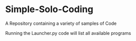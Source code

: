 # Simple-Solo-Coding
A Repository containing a variety of samples of Code

Running the Launcher.py code will list all available programs
